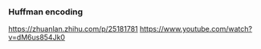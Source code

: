 ### Huffman encoding
https://zhuanlan.zhihu.com/p/25181781
https://www.youtube.com/watch?v=dM6us854Jk0
